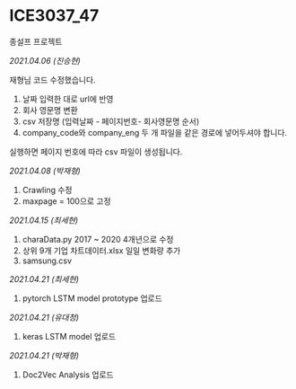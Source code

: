 # ICE3037_47

종설프 프로젝트


*2021.04.06 (진승현)*


재형님 코드 수정했습니다.

1. 날짜 입력한 대로 url에 반영
2. 회사 영문명 변환
3. csv 저장명 (입력날짜 - 페이지번호- 회사영문명 순서)
4. company_code와 company_eng 두 개 파일을 같은 경로에 넣어두셔야 합니다.

실행하면 페이지 번호에 따라 csv 파일이 생성됩니다.

*2021.04.08 (박재형)*

1. Crawling 수정
2. maxpage = 100으로 고정

*2021.04.15 (최세현)*

1. charaData.py 2017 ~ 2020 4개년으로 수정
2. 상위 9개 기업 차트데이터.xlsx 일일 변화량 추가
3. samsung.csv 

*2021.04.21 (최세현)*

1. pytorch LSTM model prototype 업로드

*2021.04.21 (유대청)*

1. keras LSTM model 업로드

*2021.04.21 (박재형)*

1. Doc2Vec Analysis 업로드
